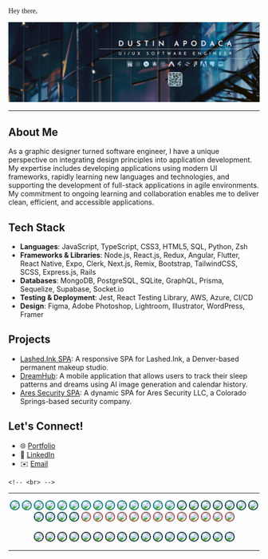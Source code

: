 <pre style="font-family:Andale Mono">
Hey there, 🌱
</pre>

![Dustin Apodaca GitHub Banner](./assets/LN2023Q42-4.jpg)

---
## About Me
As a graphic designer turned software engineer, I have a unique perspective on integrating design principles into application development. My expertise includes developing applications using modern UI frameworks, rapidly learning new languages and technologies, and supporting the development of full-stack applications in agile environments. My commitment to ongoing learning and collaboration enables me to deliver clean, efficient, and accessible applications.

## Tech Stack
- **Languages**: JavaScript, TypeScript, CSS3, HTML5, SQL, Python, Zsh
- **Frameworks & Libraries**: Node.js, React.js, Redux, Angular, Flutter, React Native, Expo, Clerk, Next.js, Remix, Bootstrap, TailwindCSS, SCSS, Express.js, Rails
- **Databases**: MongoDB, PostgreSQL, SQLite, GraphQL, Prisma, Sequelize, Supabase, Socket.io
- **Testing & Deployment**: Jest, React Testing Library, AWS, Azure, CI/CD
- **Design**: Figma, Adobe Photoshop, Lightroom, Illustrator, WordPress, Framer

## Projects
- [Lashed.Ink SPA](https://github.com/dustinapodaca/lashedink): A responsive SPA for Lashed.Ink, a Denver-based permanent makeup studio.
- [DreamHub](https://github.com/DJRMZ/DreamHub): A mobile application that allows users to track their sleep patterns and dreams using AI image generation and calendar history.
- [Ares Security SPA](https://github.com/dustinapodaca/ares-security): A dynamic SPA for Ares Security LLC, a Colorado Springs-based security company.

## Let's Connect!
- 🌐 [Portfolio](https://dustinapodaca.dev)
- 💼 [LinkedIn](https://linkedin.com/in/dustinapodaca)
- ✉️ [Email](mailto:dustinapodaca@gmail.com)




<!-- <div style="max-width:860;overflow:auto">
  <pre style="font-family:Andale Mono;overflow-wrap:break-word;overflow-x: auto;"> -->
<!-- I'm Dustin Apodaca, a full-stack software engineer with over a decade of experience in design and customer service.

As a graphic designer turned developer, I infuse my expertise into every aspect of application development, creating visually stunning and user-friendly experiences. With proficiency in back-end integration, I can support the development of full-stack applications in agile environments. My commitment to ongoing learning and collaboration has allowed me to excel in delivering clean and efficient applications that are intuitive, pixel perfect, and accessible to all users. -->
    <!-- <br> -->
    

  <!-- </pre>
</div> -->
---

<div style="text-align:center; margin:auto;">
  <img src="https://img.shields.io/badge/TypeScript-007d79?logo=typescript&logoColor=fff&style=flat-square" style="border-radius:20px; border: 2px solid #007d79;">
  <img src="https://img.shields.io/badge/JavaScript-007d79?logo=javascript&logoColor=fff&style=flat-square" style="border-radius:20px; border: 2px solid #007d79;">
  <img src="https://img.shields.io/badge/CSS3-007d79?logo=css3&logoColor=fff&style=flat-square" style="border-radius:20px; border: 2px solid #007d79;">
  <img src="https://img.shields.io/badge/HTML5-007d79?logo=html5&logoColor=fff&style=flat-square" style="border-radius:20px; border: 2px solid #007d79;">
  <img src="https://img.shields.io/badge/Node.js-007d79?logo=node.js&logoColor=fff&style=flat-square" style="border-radius:20px; border: 2px solid #007d79;">
  <img src="https://img.shields.io/badge/React-007d79?logo=react&logoColor=fff&style=flat-square" style="border-radius:20px; border: 2px solid #007d79;">
  <img src="https://img.shields.io/badge/Redux-007d79?logo=redux&logoColor=fff&style=flat-square" style="border-radius:20px; border: 2px solid #007d79;">
  <img src="https://img.shields.io/badge/React_Native-007d79?logo=react&logoColor=fff&style=flat-square" style="border-radius:20px; border: 2px solid #007d79;">
  <img src="https://img.shields.io/badge/Expo-007d79?logo=expo&logoColor=fff&style=flat-square" style="border-radius:20px; border: 2px solid #007d79;">
  <img src="https://img.shields.io/badge/Next.js-007d79?logo=next.js&logoColor=fff&style=flat-square" style="border-radius:20px; border: 2px solid #007d79;">
  <img src="https://img.shields.io/badge/Gatsby-007d79?logo=gatsby&logoColor=fff&style=flat-square" style="border-radius:20px; border: 2px solid #007d79;">
  <img src="https://img.shields.io/badge/Angular-007d79?logo=angular&logoColor=fff&style=flat-square" style="border-radius:20px; border: 2px solid #007d79;">  
  <img src="https://img.shields.io/badge/SCSS-007d79?logo=sass&logoColor=fff&style=flat-square" style="border-radius:20px; border: 2px solid #007d79;">
  <img src="https://img.shields.io/badge/Tailwind_CSS-007d79?logo=tailwind-css&logoColor=fff&style=flat-square" style="border-radius:20px; border: 2px solid #007d79;">
  <img src="https://img.shields.io/badge/Bootstrap-007d79?logo=bootstrap&logoColor=fff&style=flat-square" style="border-radius:20px; border: 2px solid #054545;">
  <img src="https://img.shields.io/badge/Express.js-054545?logo=express&logoColor=fff&style=flat-square" style="border-radius:20px; border: 2px solid #054545;">
  <img src="https://img.shields.io/badge/MongoDB-054545?logo=mongodb&logoColor=fff&style=flat-square" style="border-radius:20px; border: 2px solid #054545;">
  <img src="https://img.shields.io/badge/SQL-054545?logo=postgresql&logoColor=fff&style=flat-square" style="border-radius:20px; border: 2px solid #054545;">
  <img src="https://img.shields.io/badge/PostgreSQL-054545?logo=postgresql&logoColor=fff&style=flat-square" style="border-radius:20px; border: 2px solid #054545;">
  <img src="https://img.shields.io/badge/Sequelize-054545?logo=sequelize&logoColor=fff&style=flat-square" style="border-radius:20px; border: 2px solid #054545;">
  <img src="https://img.shields.io/badge/SQLite-054545?logo=sqlite&logoColor=fff&style=flat-square" style="border-radius:20px; border: 2px solid #054545;">
  <img src="https://img.shields.io/badge/GraphQL-054545?logo=graphql&logoColor=fff&style=flat-square" style="border-radius:20px; border: 2px solid #054545;">
  <img src="https://img.shields.io/badge/Apollo_Server-054545?logo=apollo-graphql&logoColor=fff&style=flat-square" style="border-radius:20px; border: 2px solid #054545;">
  <img src="https://img.shields.io/badge/Socket.io-054545?logo=socket.io&logoColor=fff&style=flat-square" style="border-radius:20px; border: 2px solid #054545;">
  <img src="https://img.shields.io/badge/JSON_Web_Tokens-054545?logo=json-web-tokens&logoColor=fff&style=flat-square" style="border-radius:20px; border: 2px solid #054545;">
  <img src="https://img.shields.io/badge/AWS-ac504d?logo=amazon-aws&logoColor=fff&style=flat-square" style="border-radius:20px; border: 2px solid #ac504d;">
  <img src="https://img.shields.io/badge/AWS_S3-ac504d?logo=amazon-aws&logoColor=fff&style=flat-square" style="border-radius:20px; border: 2px solid #ac504d;">
  <img src="https://img.shields.io/badge/AWS_EC2-ac504d?logo=amazon-aws&logoColor=fff&style=flat-square" style="border-radius:20px; border: 2px solid #ac504d;">
  <img src="https://img.shields.io/badge/AWS_Lambda-ac504d?logo=amazon-aws&logoColor=fff&style=flat-square" style="border-radius:20px; border: 2px solid #ac504d;">
  <img src="https://img.shields.io/badge/AWS_DynamoDB-ac504d?logo=amazon-aws&logoColor=fff&style=flat-square" style="border-radius:20px; border: 2px solid #ac504d;">
  <img src="https://img.shields.io/badge/AWS_Amplify-ac504d?logo=amazon-aws&logoColor=fff&style=flat-square" style="border-radius:20px; border: 2px solid #ac504d;">
  <img src="https://img.shields.io/badge/AWS_Gateway-ac504d?logo=amazon-aws&logoColor=fff&style=flat-square" style="border-radius:20px; border: 2px solid #ac504d;">
  <img src="https://img.shields.io/badge/React_Testing_Library-ac504d?logo=react&logoColor=fff&style=flat-square" style="border-radius:20px; border: 2px solid #ac504d;">
  <img src="https://img.shields.io/badge/Jest-ac504d?logo=jest&logoColor=fff&style=flat-square" style="border-radius:20px; border: 2px solid #ac504d;">
  <img src="https://img.shields.io/badge/ESLint-ac504d?logo=eslint&logoColor=fff&style=flat-square" style="border-radius:20px; border: 2px solid #ac504d;">
  <img src="https://img.shields.io/badge/Heroku-ac504d?logo=heroku&logoColor=fff&style=flat-square" style="border-radius:20px; border: 2px solid #ac504d;">
  <img src="https://img.shields.io/badge/Netlify-ac504d?logo=netlify&logoColor=fff&style=flat-square" style="border-radius:20px; border: 2px solid #ac504d;">
  <img src="https://img.shields.io/badge/Vercel-ac504d?logo=vercel&logoColor=fff&style=flat-square" style="border-radius:20px; border: 2px solid #ac504d;">
  <br>
  <br>
  <img src="https://img.shields.io/badge/VS_Code-213130?logo=visual-studio-code&logoColor=fff&style=flat-square" style="border-radius:20px; border: 2px solid #213130;">
  <img src="https://img.shields.io/badge/Figma-213130?logo=figma&logoColor=fff&style=flat-square" style="border-radius:20px; border: 2px solid #213130;">
  <img src="https://img.shields.io/badge/Adobe_XD-213130?logo=adobe-xd&logoColor=fff&style=flat-square" style="border-radius:20px; border: 2px solid #213130;">
  <img src="https://img.shields.io/badge/Adobe_Photoshop-213130?logo=adobe-photoshop&logoColor=fff&style=flat-square" style="border-radius:20px; border: 2px solid #213130;">
  <img src="https://img.shields.io/badge/Adobe_Illustrator-213130?logo=adobe-illustrator&logoColor=fff&style=flat-square" style="border-radius:20px; border: 2px solid #213130;">
  <img src="https://img.shields.io/badge/Adobe_InDesign-213130?logo=adobe-indesign&logoColor=fff&style=flat-square" style="border-radius:20px; border: 2px solid #213130;">
  <img src="https://img.shields.io/badge/Adobe_Lightroom-213130?logo=adobe-lightroom&logoColor=fff&style=flat-square" style="border-radius:20px; border: 2px solid #213130;">
  <img src="https://img.shields.io/badge/FileZilla-213130?logo=filezilla&logoColor=fff&style=flat-square" style="border-radius:20px; border: 2px solid #063937;">
  <img src="https://img.shields.io/badge/WordPress-063937?logo=wordpress&logoColor=fff&style=flat-square" style="border-radius:20px; border: 2px solid #063937;">
  <img src="https://img.shields.io/badge/Google_Analytics-063937?logo=google-analytics&logoColor=fff&style=flat-square" style="border-radius:20px; border: 2px solid #063937;">
  <img src="https://img.shields.io/badge/Google_Search_Console-063937?logo=google-search-console&logoColor=fff&style=flat-square" style="border-radius:20px; border: 2px solid #063937;">
  <img src="https://img.shields.io/badge/Google_My_Business-063937?logo=google-my-business&logoColor=fff&style=flat-square" style="border-radius:20px; border: 2px solid #063937;">
  <img src="https://img.shields.io/badge/Git-063937?logo=git&logoColor=fff&style=flat-square" style="border-radius:20px; border: 2px solid #063937;">
  <img src="https://img.shields.io/badge/GitHub-063937?logo=github&logoColor=fff&style=flat-square" style="border-radius:20px; border: 2px solid #063937;">
  <img src="https://img.shields.io/badge/Trello-063937?logo=trello&logoColor=fff&style=flat-square" style="border-radius:20px; border: 2px solid #063937;">
  <img src="https://img.shields.io/badge/Asana-063937?logo=asana&logoColor=fff&style=flat-square" style="border-radius:20px; border: 2px solid #063937;">
  <img src="https://img.shields.io/badge/Slack-063937?logo=slack&logoColor=fff&style=flat-square" style="border-radius:20px; border: 2px solid #063937;">
</div>



---